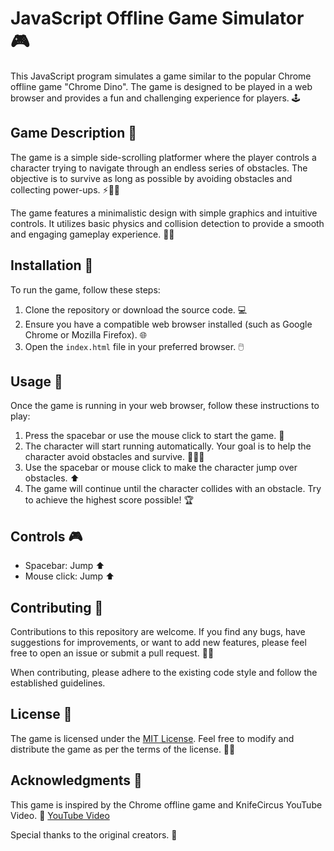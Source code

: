 # JavaScript Offline Game Simulator 🎮

This JavaScript program simulates a game similar to the popular Chrome offline game "Chrome Dino". The game is designed to be played in a web browser and provides a fun and challenging experience for players. 🕹️

## Game Description 📜

The game is a simple side-scrolling platformer where the player controls a character trying to navigate through an endless series of obstacles. The objective is to survive as long as possible by avoiding obstacles and collecting power-ups. ⚡🏃‍♂️

The game features a minimalistic design with simple graphics and intuitive controls. It utilizes basic physics and collision detection to provide a smooth and engaging gameplay experience. 🎨✨

## Installation 🚀

To run the game, follow these steps:

1. Clone the repository or download the source code. 💻
2. Ensure you have a compatible web browser installed (such as Google Chrome or Mozilla Firefox). 🌐
3. Open the `index.html` file in your preferred browser. 🖱️

## Usage 🎯

Once the game is running in your web browser, follow these instructions to play:

1. Press the spacebar or use the mouse click to start the game. 🚀
2. The character will start running automatically. Your goal is to help the character avoid obstacles and survive. 🏃‍♂️🚫
3. Use the spacebar or mouse click to make the character jump over obstacles. ⬆️
4. The game will continue until the character collides with an obstacle. Try to achieve the highest score possible! 🏆

## Controls 🎮

- Spacebar: Jump ⬆️
- Mouse click: Jump ⬆️

## Contributing 🤝

Contributions to this repository are welcome. If you find any bugs, have suggestions for improvements, or want to add new features, please feel free to open an issue or submit a pull request. 🐛🔧

When contributing, please adhere to the existing code style and follow the established guidelines.

## License 📄

The game is licensed under the [MIT License](LICENSE). Feel free to modify and distribute the game as per the terms of the license. 📜🆓

## Acknowledgments 🙏

This game is inspired by the Chrome offline game and KnifeCircus YouTube Video. 
🔗 [YouTube Video](https://www.youtube.com/watch?v=bG2BmmYr9NQ)

Special thanks to the original creators. 👏
